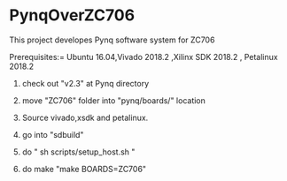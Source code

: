 # PynqOverZC706
This project developes Pynq software system for ZC706

Prerequisites:=   Ubuntu 16.04,Vivado 2018.2 ,Xilinx SDK 2018.2 , Petalinux 2018.2

1. check out "v2.3" at Pynq directory

2. move "ZC706" folder into "pynq/boards/" location

3. Source vivado,xsdk and petalinux.

4. go into "sdbuild"

5. do " sh scripts/setup_host.sh "

6. do make "make BOARDS=ZC706"
